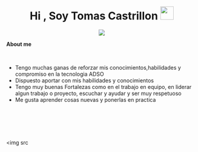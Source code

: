 <h1 align="center"><b>Hi , Soy Tomas Castrillon </b><img src="https://media.giphy.com/media/hvRJCLFzcasrR4ia7z/giphy.gif" width="35"></h1>
<!--  -->
<p align="center">
  <a href="https://github.com/DenverCoder1/readme-typing-svg"><img src="https://readme-typing-svg.herokuapp.com?font=Time+New+Roman&color=cyan&size=25&center=true&vCenter=true&width=600&height=100&lines=Analista+Y+Desarrollador+De+Software"></a>
</p>

 **About me**



<br>

- Tengo muchas ganas de reforzar mis conocimientos,habilidades y compromiso en la tecnologia ADSO
- Dispuesto aportar con mis habilidades y conocimientos 
- Tengo muy buenas Fortalezas como en el trabajo en equipo, en liderar algun trabajo o proyecto, escuchar y ayudar y ser muy respetuoso
- Me gusta aprender cosas nuevas y ponerlas en practica 

<br><br>
<br><br>

<img src
